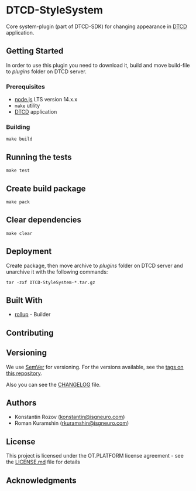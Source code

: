 # DTCD-StyleSystem

Core system-plugin (part of DTCD-SDK) for changing appearance in [DTCD](https://github.com/ISGNeuroTeam/DTCD) application.

## Getting Started

In order to use this plugin you need to download it, build and move build-file to _plugins_ folder on DTCD server.

### Prerequisites

- [node.js](https://nodejs.org/en/) LTS version 14.x.x
- `make` utility
- [DTCD](https://github.com/ISGNeuroTeam/DTCD) application

### Building

```
make build
```

## Running the tests

```
make test
```

## Create build package

```
make pack
```

## Clear dependencies

```
make clear
```

## Deployment

Create package, then move archive to _plugins_ folder on DTCD server and unarchive it with the following commands:

```
tar -zxf DTCD-StyleSystem-*.tar.gz
```

## Built With

- [rollup](https://rollupjs.org/guide/en/) - Builder

## Contributing

## Versioning

We use [SemVer](http://semver.org/) for versioning. For the versions available, see the [tags on this repository](https://github.com/ISGNeuroTeam/DTCD-StyleSystem/tags).

Also you can see the [CHANGELOG](CHANGELOG.md) file.

## Authors

- Konstantin Rozov (konstantin@isgneuro.com)
- Roman Kuramshin (rkuramshin@isgneuro.com)

## License

This project is licensed under the OT.PLATFORM license agreement - see the [LICENSE.md](LICENSE.md) file for details

## Acknowledgments

